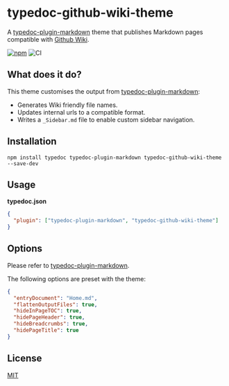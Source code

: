 # typedoc-github-wiki-theme

A [typedoc-plugin-markdown](https://github.com/tgreyuk/typedoc-plugin-markdown/blob/master/packages/typedoc-plugin-markdown/README.md) theme that publishes Markdown pages compatible with [Github Wiki](https://docs.github.com/en/communities/documenting-your-project-with-wikis/about-wikis).

[![npm](https://img.shields.io/npm/v/typedoc-github-wiki-theme.svg)](https://www.npmjs.com/package/typedoc-github-wiki-theme)
![CI](https://github.com/tgreyuk/typedoc-plugin-markdown/actions/workflows/ci.yml/badge.svg?branch=master)

## What does it do?

This theme customises the output from [typedoc-plugin-markdown](https://github.com/tgreyuk/typedoc-plugin-markdown/blob/master/packages/typedoc-plugin-markdown/README.md):

- Generates Wiki friendly file names.
- Updates internal urls to a compatible format.
- Writes a `_Sidebar.md` file to enable custom sidebar navigation.

## Installation

```shell
npm install typedoc typedoc-plugin-markdown typedoc-github-wiki-theme --save-dev
```

## Usage

**typedoc.json**

```json
{
  "plugin": ["typedoc-plugin-markdown", "typedoc-github-wiki-theme"]
}
```

## Options

Please refer to [typedoc-plugin-markdown](https://github.com/tgreyuk/typedoc-plugin-markdown/blob/master/packages/typedoc-plugin-markdown/README.md#options).

The following options are preset with the theme:

```json
{
  "entryDocument": "Home.md",
  "flattenOutputFiles": true,
  "hideInPageTOC": true,
  "hidePageHeader": true,
  "hideBreadcrumbs": true,
  "hidePageTitle": true
}
```

## License

[MIT](https://github.com/tgreyuk/typedoc-plugin-markdown/blob/master/packages/typedoc-github-wiki-theme/LICENSE)

```

```
